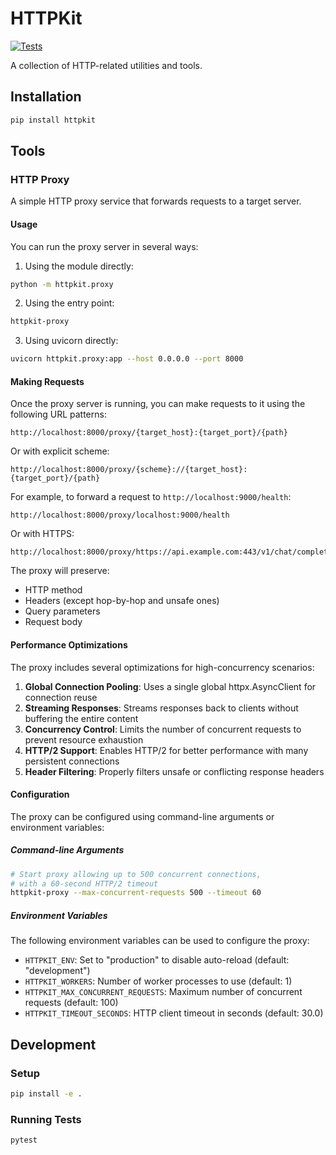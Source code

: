 # HTTPKit

[![Tests](https://github.com/Hambaobao/httpkit/actions/workflows/test.yml/badge.svg)](https://github.com/Hambaobao/httpkit/actions/workflows/test.yml)

A collection of HTTP-related utilities and tools.

## Installation

```bash
pip install httpkit
```

## Tools

### HTTP Proxy

A simple HTTP proxy service that forwards requests to a target server.

#### Usage

You can run the proxy server in several ways:

1. Using the module directly:

```bash
python -m httpkit.proxy
```

2. Using the entry point:

```bash
httpkit-proxy
```

3. Using uvicorn directly:

```bash
uvicorn httpkit.proxy:app --host 0.0.0.0 --port 8000
```

#### Making Requests

Once the proxy server is running, you can make requests to it using the following URL patterns:

```
http://localhost:8000/proxy/{target_host}:{target_port}/{path}
```

Or with explicit scheme:

```
http://localhost:8000/proxy/{scheme}://{target_host}:{target_port}/{path}
```

For example, to forward a request to `http://localhost:9000/health`:

```
http://localhost:8000/proxy/localhost:9000/health
```

Or with HTTPS:

```
http://localhost:8000/proxy/https://api.example.com:443/v1/chat/completions
```

The proxy will preserve:
- HTTP method
- Headers (except hop-by-hop and unsafe ones)
- Query parameters
- Request body

#### Performance Optimizations

The proxy includes several optimizations for high-concurrency scenarios:

1. **Global Connection Pooling**: Uses a single global httpx.AsyncClient for connection reuse
2. **Streaming Responses**: Streams responses back to clients without buffering the entire content
3. **Concurrency Control**: Limits the number of concurrent requests to prevent resource exhaustion
4. **HTTP/2 Support**: Enables HTTP/2 for better performance with many persistent connections
5. **Header Filtering**: Properly filters unsafe or conflicting response headers

#### Configuration

The proxy can be configured using command-line arguments or environment variables:

##### Command-line Arguments

```bash
# Start proxy allowing up to 500 concurrent connections,
# with a 60-second HTTP/2 timeout
httpkit-proxy --max-concurrent-requests 500 --timeout 60
```

##### Environment Variables

The following environment variables can be used to configure the proxy:

- `HTTPKIT_ENV`: Set to "production" to disable auto-reload (default: "development")
- `HTTPKIT_WORKERS`: Number of worker processes to use (default: 1)
- `HTTPKIT_MAX_CONCURRENT_REQUESTS`: Maximum number of concurrent requests (default: 100)
- `HTTPKIT_TIMEOUT_SECONDS`: HTTP client timeout in seconds (default: 30.0)

## Development

### Setup

```bash
pip install -e .
```

### Running Tests

```bash
pytest
```